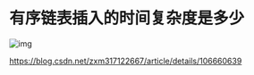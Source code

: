 # 有序链表插入的时间复杂度是多少

![img](https://imgconvert.csdnimg.cn/aHR0cHM6Ly9tbWJpei5xcGljLmNuL21tYml6X2pwZy91bnpOZ2FIaWN1dWlhcG1KMWZoZDY2eWVRR3RQUDk5elJDbG01U1UxWlozVWJJMjBpYXFqNGhkRFBXYlozb04xVkU5NFQxRWdtQzhzVmNXUjF5akE5SG9rUS82NDA?x-oss-process=image/format,png)

https://blog.csdn.net/zxm317122667/article/details/106660639